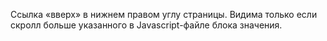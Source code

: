 Ссылка «вверх» в нижнем правом углу страницы. Видима только если скролл больше указанного в Javascript-файле блока значения.
